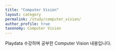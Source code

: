 ```yaml
---
title: "Computer Vision"
layout: category
permalink: /study/computer_vision/
author_profile: true
taxonomy: Computer Vision
---
```


Playdata 수강하며 공부한 Computer Vision 내용입니다.
